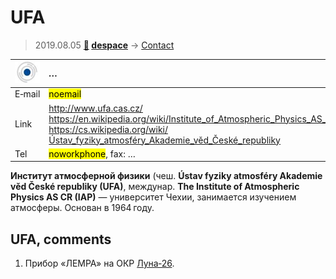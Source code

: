 # UFA
> 2019.08.05 **[🚀](../index/index.md) [despace](index.md)** → [Contact](contact.md)

|[![](f/contact/u/ufa_logo1_thumb.jpg)](f/contact/u/ufa_logo1.png)|*…*|
|:--|:--|
|E‑mail| <mark>noemail</mark> |
|Link| <http://www.ufa.cas.cz/><br> <https://en.wikipedia.org/wiki/Institute_of_Atmospheric_Physics_AS_CR><br> <https://cs.wikipedia.org/wiki/Ústav_fyziky_atmosféry_Akademie_věd_České_republiky> |
|Tel| <mark>noworkphone</mark>, fax: … |

**Институт атмосферной физики** (чеш. **Ústav fyziky atmosféry Akademie věd České republiky (UFA)**, междунар. **The Institute of Atmospheric Physics AS CR (IAP)** — университет Чехии, занимается изучением атмосферы. Основан в 1964 году.


<p style="page-break-after:always"> </p>

## UFA, comments

   1. Прибор «ЛЕМРА» на ОКР [Луна‑26](луна_26.md).

